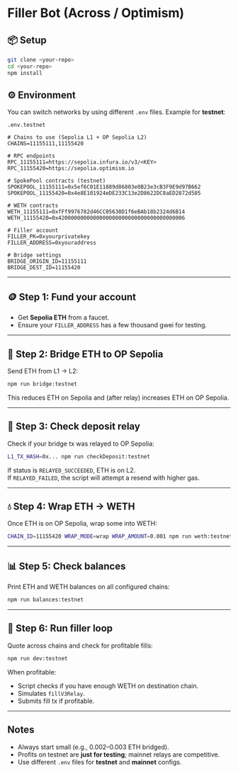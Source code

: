 # Filler Bot (Across / Optimism)

## 📦 Setup
```bash
git clone <your-repo>
cd <your-repo>
npm install
```

## ⚙️ Environment
You can switch networks by using different `.env` files. Example for **testnet**:

`.env.testnet`
```env
# Chains to use (Sepolia L1 + OP Sepolia L2)
CHAINS=11155111,11155420

# RPC endpoints
RPC_11155111=https://sepolia.infura.io/v3/<KEY>
RPC_11155420=https://sepolia.optimism.io

# SpokePool contracts (testnet)
SPOKEPOOL_11155111=0x5ef6C01E11889d86803e0B23e3cB3F9E9d97B662
SPOKEPOOL_11155420=0x4e8E101924eDE233C13e2D8622DC8aED2872d505

# WETH contracts
WETH_11155111=0xfFf9976782d46CC05630D1f6eBAb18b2324d6B14
WETH_11155420=0x4200000000000000000000000000000000000006

# Filler account
FILLER_PK=0xyourprivatekey
FILLER_ADDRESS=0xyouraddress

# Bridge settings
BRIDGE_ORIGIN_ID=11155111
BRIDGE_DEST_ID=11155420
```

---

## 🪙 Step 1: Fund your account
- Get **Sepolia ETH** from a faucet.  
- Ensure your `FILLER_ADDRESS` has a few thousand gwei for testing.

---

## 🔀 Step 2: Bridge ETH to OP Sepolia
Send ETH from L1 → L2:

```bash
npm run bridge:testnet
```

This reduces ETH on Sepolia and (after relay) increases ETH on OP Sepolia.

---

## 🔎 Step 3: Check deposit relay
Check if your bridge tx was relayed to OP Sepolia:

```bash
L1_TX_HASH=0x... npm run checkDeposit:testnet
```

If status is `RELAYED_SUCCEEDED`, ETH is on L2.  
If `RELAYED_FAILED`, the script will attempt a resend with higher gas.

---

## 💧 Step 4: Wrap ETH → WETH
Once ETH is on OP Sepolia, wrap some into WETH:

```bash
CHAIN_ID=11155420 WRAP_MODE=wrap WRAP_AMOUNT=0.001 npm run weth:testnet
```

---

## 📊 Step 5: Check balances
Print ETH and WETH balances on all configured chains:

```bash
npm run balances:testnet
```

---

## 🚀 Step 6: Run filler loop
Quote across chains and check for profitable fills:

```bash
npm run dev:testnet
```

When profitable:
- Script checks if you have enough WETH on destination chain.
- Simulates `fillV3Relay`.
- Submits fill tx if profitable.

---

## Notes
- Always start small (e.g., 0.002–0.003 ETH bridged).  
- Profits on testnet are **just for testing**; mainnet relays are competitive.  
- Use different `.env` files for **testnet** and **mainnet** configs.  
